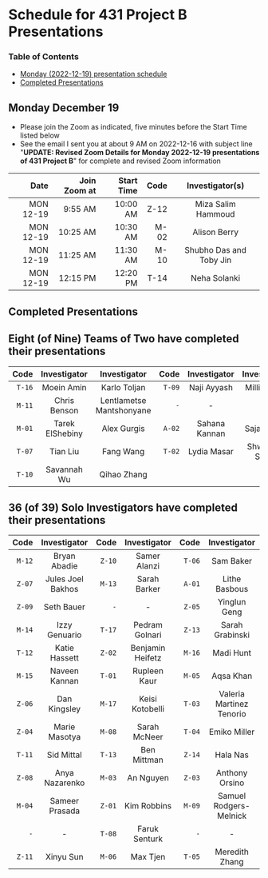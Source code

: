 # Schedule for 431 Project B Presentations

### Table of Contents

- [Monday (2022-12-19) presentation schedule](#monday-december-19)
- [Completed Presentations](#completed-presentations)

## Monday December 19

- Please join the Zoom as indicated, five minutes before the Start Time listed below
- See the email I sent you at about 9 AM on 2022-12-16 with subject line "**UPDATE: Revised Zoom Details for Monday 2022-12-19 presentations of 431 Project B**" for complete and revised Zoom information

Date | Join Zoom at | Start Time | Code | Investigator(s) 
----: | ----: | ----: | ----: | :-----------------------------: 
MON 12-19 | 9:55 AM | 10:00 AM | Z-12 | Miza Salim Hammoud 
MON 12-19 | 10:25 AM | 10:30 AM | M-02 | Alison Berry 
MON 12-19 | 11:25 AM | 11:30 AM | M-10 | Shubho Das and Toby Jin 
MON 12-19 | 12:15 PM | 12:20 PM | T-14 | Neha Solanki 

## Completed Presentations

## Eight (of Nine) Teams of Two have completed their presentations

Code | Investigator | Investigator | Code | Investigator | Investigator
---: | :-----: | :-----: | ---: | :-----: | :-----:
`T-16` | Moein Amin | Karlo Toljan | `T-09` | Naji Ayyash | Millie Zhou
`M-11` | Chris Benson | Lentlametse Mantshonyane | `-` | - | - 
`M-01` | Tarek ElShebiny | Alex Gurgis | `A-02` | Sahana Kannan | Sajan Patel 
`T-07` | Tian Liu | Fang Wang | `T-02` | Lydia Masar | Shwetank Singh
`T-10` | Savannah Wu | Qihao Zhang 

## 36 (of 39) Solo Investigators have completed their presentations

Code | Investigator | Code | Investigator | Code | Investigator 
---: | :-----: | ---: | :-----: | ---: | :-----: | 
`M-12` | Bryan Abadie | `Z-10` | Samer Alanzi | `T-06` | Sam Baker 
`Z-07` | Jules Joel Bakhos | `M-13` | Sarah Barker | `A-01` | Lithe Basbous
`Z-09` | Seth Bauer | `-` | -  | `Z-05` | Yinglun Geng 
`M-14` | Izzy Genuario | `T-17` | Pedram Golnari | `Z-13` | Sarah Grabinski 
`T-12` | Katie Hassett | `Z-02` | Benjamin Heifetz | `M-16` | Madi Hunt 
`M-15` | Naveen Kannan | `T-01` | Rupleen Kaur | `M-05` | Aqsa Khan
`Z-06` | Dan Kingsley | `M-17` | Keisi Kotobelli | `T-03` | Valeria Martinez Tenorio 
`Z-04` | Marie Masotya | `M-08` | Sarah McNeer | `T-04` | Emiko Miller 
`T-11` | Sid Mittal | `T-13` | Ben Mittman | `Z-14` | Hala Nas
`Z-08` | Anya Nazarenko | `M-03` | An Nguyen | `Z-03` | Anthony Orsino
`M-04` | Sameer Prasada | `Z-01` | Kim Robbins | `M-09` | Samuel Rodgers-Melnick
`-` | - | `T-08` | Faruk Senturk | `-`  | - | 
`Z-11` | Xinyu Sun | `M-06` | Max Tjen | `T-05` | Meredith Zhang 

